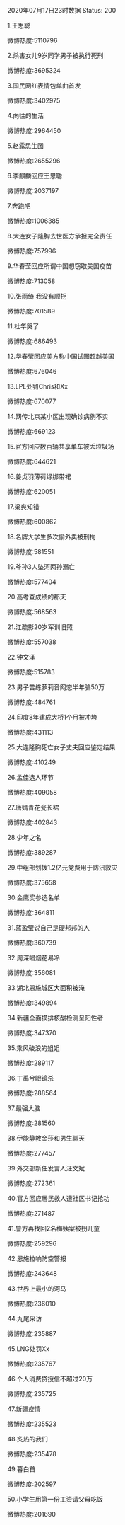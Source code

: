 2020年07月17日23时数据
Status: 200

1.王思聪

微博热度:5110796

2.杀害女儿9岁同学男子被执行死刑

微博热度:3695324

3.国民网红表情包单曲首发

微博热度:3402975

4.向往的生活

微博热度:2964450

5.赵露思生图

微博热度:2655296

6.李麒麟回应王思聪

微博热度:2037197

7.奔跑吧

微博热度:1006385

8.大连女子隆胸去世医方承担完全责任

微博热度:757996

9.华春莹回应所谓中国想窃取美国疫苗

微博热度:713058

10.张雨绮 我没有顺拐

微博热度:701589

11.杜华哭了

微博热度:686493

12.华春莹回应美方称中国试图超越美国

微博热度:676046

13.LPL处罚Chris和Xx

微博热度:670077

14.网传北京某小区出现确诊病例不实

微博热度:669123

15.官方回应数百辆共享单车被丢垃圾场

微博热度:644621

16.姜贞羽薄荷绿绑带裙

微博热度:620051

17.梁爽知错

微博热度:600862

18.名牌大学生多次偷外卖被刑拘

微博热度:581551

19.爷孙3人坠河两孙溺亡

微博热度:577404

20.高考查成绩的那天

微博热度:568563

21.江疏影20岁军训旧照

微博热度:557038

22.钟文泽

微博热度:515783

23.男子苦练萝莉音网恋半年骗50万

微博热度:484761

24.印度8年建成大桥1个月被冲垮

微博热度:431113

25.大连隆胸死亡女子丈夫回应鉴定结果

微博热度:410249

26.孟佳选人环节

微博热度:409058

27.唐嫣青花瓷长裙

微博热度:402843

28.少年之名

微博热度:389287

29.中组部划拨1.2亿元党费用于防汛救灾

微博热度:375658

30.金鹰奖参选名单

微博热度:364811

31.蓝盈莹说自己是硬邦邦的人

微博热度:360739

32.周深唱烟花易冷

微博热度:356081

33.湖北恩施城区大面积被淹

微博热度:349894

34.新疆全面摸排核酸检测呈阳性者

微博热度:347370

35.乘风破浪的姐姐

微博热度:289117

36.丁禹兮眼镜杀

微博热度:288564

37.最强大脑

微博热度:281560

38.伊能静教金莎和男生聊天

微博热度:277457

39.外交部新任发言人汪文斌

微博热度:272361

40.官方回应居民救人遭社区书记抢功

微博热度:271487

41.警方再找回2名梅姨案被拐儿童

微博热度:259296

42.恩施拉响防空警报

微博热度:243648

43.世界上最小的河马

微博热度:236010

44.九尾采访

微博热度:235887

45.LNG处罚Xx

微博热度:235767

46.个人消费贷授信不超过20万

微博热度:235725

47.新疆疫情

微博热度:235523

48.炙热的我们

微博热度:235478

49.暮白首

微博热度:202597

50.小学生用第一份工资请父母吃饭

微博热度:201690

